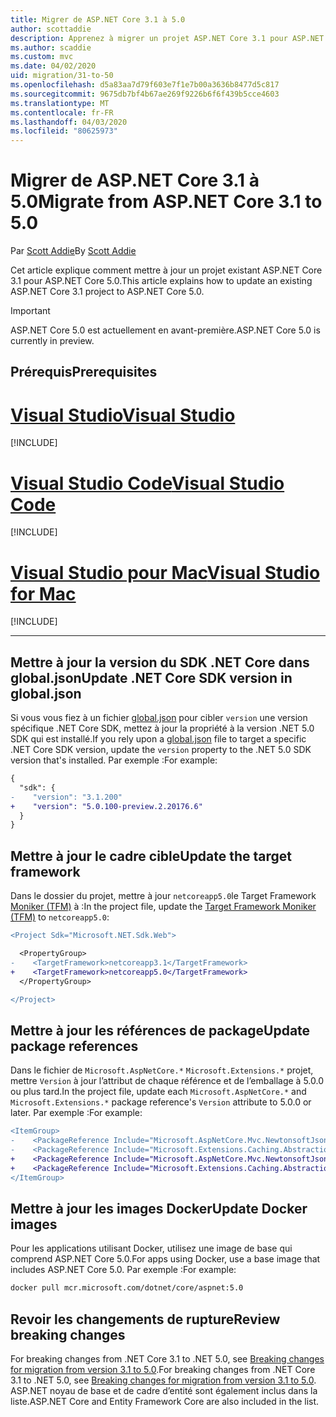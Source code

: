 ```yaml
---
title: Migrer de ASP.NET Core 3.1 à 5.0
author: scottaddie
description: Apprenez à migrer un projet ASP.NET Core 3.1 pour ASP.NET Core 5.0.
ms.author: scaddie
ms.custom: mvc
ms.date: 04/02/2020
uid: migration/31-to-50
ms.openlocfilehash: d5a83aa7d79f603e7f1e7b00a3636b8477d5c817
ms.sourcegitcommit: 9675db7bf4b67ae269f9226b6f6f439b5cce4603
ms.translationtype: MT
ms.contentlocale: fr-FR
ms.lasthandoff: 04/03/2020
ms.locfileid: "80625973"
---
```

# <a name="migrate-from-aspnet-core-31-to-50"></a><span data-ttu-id="a57f3-103">Migrer de ASP.NET Core 3.1 à 5.0</span><span class="sxs-lookup"><span data-stu-id="a57f3-103">Migrate from ASP.NET Core 3.1 to 5.0</span></span>

<span data-ttu-id="a57f3-104">Par [Scott Addie](https://github.com/scottaddie)</span><span class="sxs-lookup"><span data-stu-id="a57f3-104">By [Scott Addie](https://github.com/scottaddie)</span></span>

<span data-ttu-id="a57f3-105">Cet article explique comment mettre à jour un projet existant ASP.NET Core 3.1 pour ASP.NET Core 5.0.</span><span class="sxs-lookup"><span data-stu-id="a57f3-105">This article explains how to update an existing ASP.NET Core 3.1 project to ASP.NET Core 5.0.</span></span>

> [!IMPORTANT]
> <span data-ttu-id="a57f3-106">ASP.NET Core 5.0 est actuellement en avant-première.</span><span class="sxs-lookup"><span data-stu-id="a57f3-106">ASP.NET Core 5.0 is currently in preview.</span></span>

## <a name="prerequisites"></a><span data-ttu-id="a57f3-107">Prérequis</span><span class="sxs-lookup"><span data-stu-id="a57f3-107">Prerequisites</span></span>

# <a name="visual-studio"></a>[<span data-ttu-id="a57f3-108">Visual Studio</span><span class="sxs-lookup"><span data-stu-id="a57f3-108">Visual Studio</span></span>](#tab/visual-studio)

[!INCLUDE[](~/includes/net-core-prereqs-vs-5.0.md)]

# <a name="visual-studio-code"></a>[<span data-ttu-id="a57f3-109">Visual Studio Code</span><span class="sxs-lookup"><span data-stu-id="a57f3-109">Visual Studio Code</span></span>](#tab/visual-studio-code)

[!INCLUDE[](~/includes/net-core-prereqs-vsc-5.0.md)]

# <a name="visual-studio-for-mac"></a>[<span data-ttu-id="a57f3-110">Visual Studio pour Mac</span><span class="sxs-lookup"><span data-stu-id="a57f3-110">Visual Studio for Mac</span></span>](#tab/visual-studio-mac)

[!INCLUDE[](~/includes/net-core-prereqs-mac-5.0.md)]

---

## <a name="update-net-core-sdk-version-in-globaljson"></a><span data-ttu-id="a57f3-111">Mettre à jour la version du SDK .NET Core dans global.json</span><span class="sxs-lookup"><span data-stu-id="a57f3-111">Update .NET Core SDK version in global.json</span></span>

<span data-ttu-id="a57f3-112">Si vous vous fiez à un fichier [global.json](/dotnet/core/tools/global-json) pour cibler `version` une version spécifique .NET Core SDK, mettez à jour la propriété à la version .NET 5.0 SDK qui est installé.</span><span class="sxs-lookup"><span data-stu-id="a57f3-112">If you rely upon a [global.json](/dotnet/core/tools/global-json) file to target a specific .NET Core SDK version, update the `version` property to the .NET 5.0 SDK version that's installed.</span></span> <span data-ttu-id="a57f3-113">Par exemple :</span><span class="sxs-lookup"><span data-stu-id="a57f3-113">For example:</span></span>

```diff
{
  "sdk": {
-    "version": "3.1.200"
+    "version": "5.0.100-preview.2.20176.6"
  }
}
```

## <a name="update-the-target-framework"></a><span data-ttu-id="a57f3-114">Mettre à jour le cadre cible</span><span class="sxs-lookup"><span data-stu-id="a57f3-114">Update the target framework</span></span>

<span data-ttu-id="a57f3-115">Dans le dossier du projet, mettre à jour `netcoreapp5.0`le Target Framework [Moniker (TFM)](/dotnet/standard/frameworks) à :</span><span class="sxs-lookup"><span data-stu-id="a57f3-115">In the project file, update the [Target Framework Moniker (TFM)](/dotnet/standard/frameworks) to `netcoreapp5.0`:</span></span>

```diff
<Project Sdk="Microsoft.NET.Sdk.Web">

  <PropertyGroup>
-    <TargetFramework>netcoreapp3.1</TargetFramework>
+    <TargetFramework>netcoreapp5.0</TargetFramework>
  </PropertyGroup>

</Project>
```

## <a name="update-package-references"></a><span data-ttu-id="a57f3-116">Mettre à jour les références de package</span><span class="sxs-lookup"><span data-stu-id="a57f3-116">Update package references</span></span>

<span data-ttu-id="a57f3-117">Dans le fichier de `Microsoft.AspNetCore.*` `Microsoft.Extensions.*` projet, mettre `Version` à jour l’attribut de chaque référence et de l’emballage à 5.0.0 ou plus tard.</span><span class="sxs-lookup"><span data-stu-id="a57f3-117">In the project file, update each `Microsoft.AspNetCore.*` and `Microsoft.Extensions.*` package reference's `Version` attribute to 5.0.0 or later.</span></span> <span data-ttu-id="a57f3-118">Par exemple :</span><span class="sxs-lookup"><span data-stu-id="a57f3-118">For example:</span></span>

```diff
<ItemGroup>
-    <PackageReference Include="Microsoft.AspNetCore.Mvc.NewtonsoftJson" Version="3.1.2" />
-    <PackageReference Include="Microsoft.Extensions.Caching.Abstractions" Version="3.1.2" />
+    <PackageReference Include="Microsoft.AspNetCore.Mvc.NewtonsoftJson" Version="5.0.0-preview.2.20167.3" />
+    <PackageReference Include="Microsoft.Extensions.Caching.Abstractions" Version="5.0.0-preview.2.20160.3" />
</ItemGroup>
```

## <a name="update-docker-images"></a><span data-ttu-id="a57f3-119">Mettre à jour les images Docker</span><span class="sxs-lookup"><span data-stu-id="a57f3-119">Update Docker images</span></span>

<span data-ttu-id="a57f3-120">Pour les applications utilisant Docker, utilisez une image de base qui comprend ASP.NET Core 5.0.</span><span class="sxs-lookup"><span data-stu-id="a57f3-120">For apps using Docker, use a base image that includes ASP.NET Core 5.0.</span></span> <span data-ttu-id="a57f3-121">Par exemple :</span><span class="sxs-lookup"><span data-stu-id="a57f3-121">For example:</span></span>

```bash
docker pull mcr.microsoft.com/dotnet/core/aspnet:5.0
```

## <a name="review-breaking-changes"></a><span data-ttu-id="a57f3-122">Revoir les changements de rupture</span><span class="sxs-lookup"><span data-stu-id="a57f3-122">Review breaking changes</span></span>

<span data-ttu-id="a57f3-123">For breaking changes from .NET Core 3.1 to .NET 5.0, see [Breaking changes for migration from version 3.1 to 5.0](/dotnet/core/compatibility/3.1-5.0).</span><span class="sxs-lookup"><span data-stu-id="a57f3-123">For breaking changes from .NET Core 3.1 to .NET 5.0, see [Breaking changes for migration from version 3.1 to 5.0](/dotnet/core/compatibility/3.1-5.0).</span></span> <span data-ttu-id="a57f3-124">ASP.NET noyau de base et de cadre d’entité sont également inclus dans la liste.</span><span class="sxs-lookup"><span data-stu-id="a57f3-124">ASP.NET Core and Entity Framework Core are also included in the list.</span></span>
